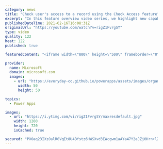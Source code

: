 ```yaml
---
category: news
title: "Check user's access to a record using the Check Access feature"
excerpt: "In this feature overview video series, we highlight new capabilities included in the latest update to Microsoft Power Apps.  This featured product update to Power Apps highlights check access, a new record level security feature admins can use to check and assign security roles.  Get the most out of"
publishedDateTime: 2021-02-16T16:08:31Z
originalUrl: "https://youtube.com/watch?v=rigZ1FvrgSY"
type: video
quality: 122
heat: 122
published: true

featuredContent: "<iframe width=\"800\" height=\"500\" frameborder=\"0\" src=\"https://www.youtube.com/embed/rigZ1FvrgSY\" allow=\"accelerometer; autoplay; encrypted-media; gyroscope; picture-in-picture\" allowfullscreen></iframe>"

provider:
  name: Microsoft
  domain: microsoft.com
  images:
    - url: "https://everyday-cc.github.io/powerapps/assets/images/organizations/microsoft.com-50x50.jpg"
      width: 50
      height: 50

topics:
  - Power Apps

images:
  - url: "https://i.ytimg.com/vi/rigZ1FvrgSY/maxresdefault.jpg"
    width: 1280
    height: 720
    isCached: true

secured: "PXOaq23IXzOalR0VqEt8U4BYstz6HWSXvd3EWcgwm1aAYa47Y2aJZj0Hrn+lZwpUH5Dut+YSDxM2+pCgp8f7iKMU7IZNyCgBA3t+InS274M/q62grHKjukcRtHxUnnY0X6KNsWeckQ5HDpagX7YPpKf9+VTVTu2l3V9qPUyYbmToJGifBLspgqcEXWRtR49b/kdPbrWzSGt/SEqgjNCwosZJz8oLkU52PBPBT2EAjq/sYhzfWsaXN2xDR/+p90cEjC5aqHohWrdaMDEuwvxC9xrQwuI96fMioaZMz5/6oR7qSzu4VVhoDAT88VfBo/67fg2uftfGz72aFqIHOjQkcIOmJvRAoGjD5+NeMNbhYbvZy2vzCoBzu9SgZ+PoPnu0h1O68GHUTdiTRN6hepUeDKJbAZ3zmv1fiIbpstniO3K+P2n4IJRklXK3ihYgFqg4;Lho3W/QCPaUmw/66e8XmEQ=="
---
```



